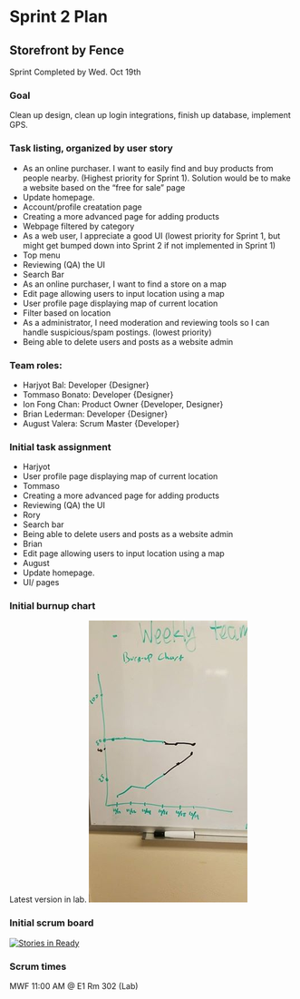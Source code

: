 # Sprint 2 Plan
## Storefront by Fence
Sprint Completed by Wed. Oct 19th

### Goal 
Clean up design, clean up login integrations, finish up database, implement GPS.

### Task listing, organized by user story
* As an online purchaser. I want to easily find and buy products from people nearby. (Highest priority for Sprint 1). Solution would be to make a website based on the “free for sale” page 
 * Update homepage.
 * Account/profile creatation page
 * Creating a more advanced page for adding products
 * Webpage filtered by category
* As a web user, I appreciate a good UI  (lowest priority for Sprint 1, but might get bumped down into Sprint 2 if not implemented in Sprint 1)
 * Top menu
 * Reviewing (QA) the UI 
 * Search Bar
* As an online purchaser, I want to find a store on a map
 * Edit page allowing users to input location using a map
 * User profile page displaying map of current location
 * Filter based on location
* As a administrator, I need moderation and reviewing tools so I can handle suspicious/spam postings. (lowest priority)
 * Being able to delete users and posts as a website admin

### Team roles: 
* Harjyot Bal: Developer {Designer}
* Tommaso Bonato: Developer {Designer}
* Ion Fong Chan: Product Owner {Developer, Designer}
* Brian Lederman: Developer {Designer}
* August Valera: Scrum Master {Developer}

### Initial task assignment
* Harjyot
 * User profile page displaying map of current location
* Tommaso
 * Creating a more advanced page for adding products
 * Reviewing (QA) the UI 
* Rory 
 * Search bar
 * Being able to delete users and posts as a website admin
* Brian
 * Edit page allowing users to input location using a map
* August
 * Update homepage.
 * UI/ pages
  
### Initial burnup chart
Latest version in lab. ![Burnup Chart](Sprint1Burnup.jpg)

### Initial scrum board
[![Stories in Ready](https://badge.waffle.io/Fence-UCSC/Storefront.png?label=ready&title=Ready)](https://waffle.io/Fence-UCSC/Storefront)

### Scrum times
MWF 11:00 AM @ E1 Rm 302 (Lab)
